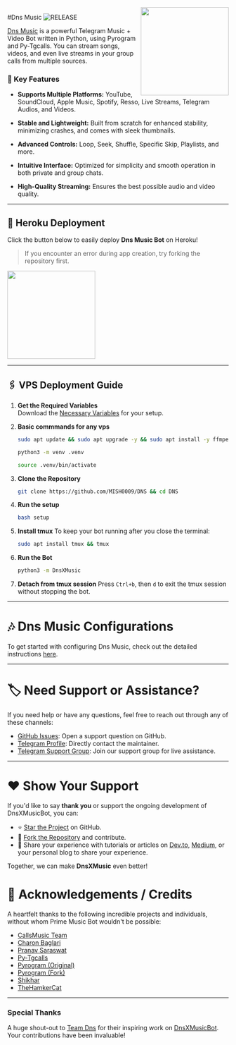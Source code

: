 <img src="https://envs.sh/wy7.jpg" align="right" width="200" height="200"/>

#Dns Music <img src="https://img.shields.io/github/v/release/TeamDns/DnsXMusicBot?color=black&logo=github&logoColor=black&style=social" alt="RELEASE">

[Dns Music](https://github.com/TeamDns/DnsXMusicBot) is a powerful Telegram Music + Video Bot written in Python, using Pyrogram and Py-Tgcalls. You can stream songs, videos, and even live streams in your group calls from multiple sources.

### 🎵 Key Features
- **Supports Multiple Platforms:** YouTube, SoundCloud, Apple Music, Spotify, Resso, Live Streams, Telegram Audios, and Videos.

- **Stable and Lightweight:** Built from scratch for enhanced stability, minimizing crashes, and comes with sleek thumbnails.

- **Advanced Controls:** Loop, Seek, Shuffle, Specific Skip, Playlists, and more.

- **Intuitive Interface:** Optimized for simplicity and smooth operation in both private and group chats.

- **High-Quality Streaming:** Ensures the best possible audio and video quality.


---

## 🚀 Heroku Deployment

Click the button below to easily deploy **Dns Music Bot** on Heroku!

> If you encounter an error during app creation, try forking the repository first.

<a href="https://dashboard.heroku.com/new?template=https://github.com/MISH0009/DNS"><img src="https://img.shields.io/badge/Deploy%20To%20Heroku-red?style=for-the-badge&logo=heroku" width="200"/></a>

---
## 🖇️ VPS Deployment Guide

1. **Get the Required Variables**  
   Download the [Necessary Variables](https://github.com/MISH0009/DNS/blob/master/sample.env) for your setup.

2. **Basic commmands for any vps**
   ```bash
   sudo apt update && sudo apt upgrade -y && sudo apt install -y ffmpeg git python3-pip python3-venv tmux nano
   ```
   ```bash
   python3 -m venv .venv
   ```
   ```bash
   source .venv/bin/activate
   ```
4. **Clone the Repository**
   ```bash
   git clone https://github.com/MISH0009/DNS && cd DNS
   ```

5. **Run the setup**
   ```bash
   bash setup
   ```

6. **Install tmux**
   To keep your bot running after you close the terminal:
   ```bash
   sudo apt install tmux && tmux
   ```

7. **Run the Bot**
   ```bash
   python3 -m DnsXMusic
   ```

8. **Detach from tmux session**
   Press `Ctrl+b`, then `d` to exit the tmux session without stopping the bot.

___

# 🎶 Dns Music Configurations

To get started with configuring Dns Music, check out the detailed instructions [here](https://github.com/MISH0009/DNS/blob/master/config/README.md).

---

# 🏷 Need Support or Assistance?

If you need help or have any questions, feel free to reach out through any of these channels:

- [GitHub Issues](https://github.com/MISH0009/DNS/issues/new?assignees=&labels=question&template=SUPPORT_QUESTION.md&title=support%3A+): Open a support question on GitHub.
- [Telegram Profile](https://t.me/DNS_NETWORK): Directly contact the maintainer.
- [Telegram Support Group](https://t.me/DNS_NETWORK): Join our support group for live assistance.

---

# ❤️ Show Your Support

If you'd like to say **thank you** or support the ongoing development of DnsXMusicBot, you can:

- ⭐ [Star the Project](https://github.com/MISH0009/DNS) on GitHub.
- 🍴 [Fork the Repository](https://github.com/MISH0009/DNS) and contribute.
- 📝 Share your experience with tutorials or articles on [Dev.to](https://dev.to/), [Medium](https://medium.com/), or your personal blog to share your experience.

Together, we can make **DnsXMusic** even better!

# 📑 Acknowledgements / Credits

A heartfelt thanks to the following incredible projects and individuals, without whom Prime Music Bot wouldn't be possible:

- [CallsMusic Team](https://github.com/Callsmusic)
- [Charon Baglari](https://github.com/XCBv021)
- [Pranav Saraswat](https://github.com/Pranav-Saraswat)
- [Py-Tgcalls](https://github.com/pytgcalls/pytgcalls)
- [Pyrogram (Original)](https://github.com/pyrogram/pyrogram)
- [Pyrogram (Fork)](https://github.com/KurimuzonAkuma/pyrogram)
- [Shikhar](https://github.com/NotReallyShikhar)
- [TheHamkerCat](https://github.com/TheHamkerCat)

---

### Special Thanks

A huge shout-out to [Team Dns](https://github.com/TeamDns) for their inspiring work on [DnsXMusicBot](https://github.com/TeamDns/DnsXMusicBot). Your contributions have been invaluable!

